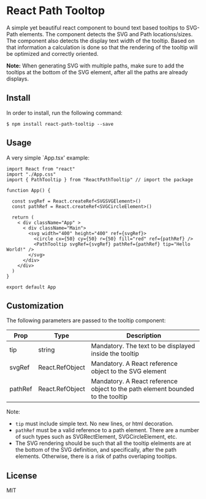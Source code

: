 # React Path Tooltop
A simple yet beautiful react component to bound text based tooltips to SVG-Path elements.
The component detects the SVG and Path locations/sizes. The component also detects the display text width of the tooltip. Based on that information a calculation is done so that the rendering of the tooltip will be optimized and correctly oriented.  

**Note:** When generating SVG with multiple paths, make sure to add the tooltips at the bottom of the SVG element, after all the paths are already displays. 

## Install 

In order to install, run the following command:
~~~
$ npm install react-path-tooltip --save
~~~


## Usage 
A very simple `App.tsx' example: 

~~~
import React from "react"
import "./App.css"
import { PathTooltip } from "ReactPathTooltip" // import the package

function App() {

  const svgRef = React.createRef<SVGSVGElement>()
  const pathRef = React.createRef<SVGCircleElement>()

  return (
    < div className="App" >
      < div className="Main">
        <svg width="400" height="400" ref={svgRef}>
          <circle cx={50} cy={50} r={50} fill="red" ref={pathRef} />
          <PathTooltip svgRef={svgRef} pathRef={pathRef} tip="Hello World!" />
        </svg>
      </div>
    </div>
  )
}

export default App
~~~

## Customization
The following parameters are passed to the tooltip component:

| Prop             | Type   | Description |
| ---------------- | ------ | ----------- |
| tip              | string                      | Mandatory. The text to be displayed inside the tooltip |
| svgRef           | React.RefObject<SVGElement> | Mandatory. A React reference object to the SVG element |
| pathRef          | React.RefObject<SVGSVGElement> | Mandatory. A React reference object to the path element bounded to the tooltip |

Note: 
* `tip` must include simple text. No new lines, or html decoration. 
* `pathRef` must be a valid reference to a path element. There are a number of such types such as SVGRectElement, SVGCircleElement, etc. 
* The SVG rendering should be such that all the tooltip elelments are at the bottom of the SVG definition, and specifically, after the path elements. Otherwise, there is a risk of paths overlaping tooltips. 


## License
MIT

